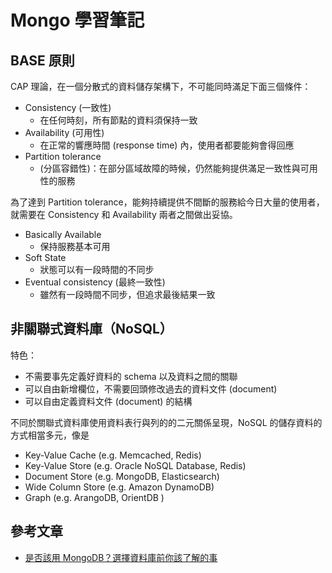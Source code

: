 # Mongo 學習筆記

## BASE 原則

CAP 理論，在一個分散式的資料儲存架構下，不可能同時滿足下面三個條件：

* Consistency (一致性)
    * 在任何時刻，所有節點的資料須保持一致
* Availability (可用性) 
    * 在正常的響應時間 (response time) 內，使用者都要能夠會得回應
* Partition tolerance
    * (分區容錯性)：在部分區域故障的時候，仍然能夠提供滿足一致性與可用性的服務

為了達到 Partition tolerance，能夠持續提供不間斷的服務給今日大量的使用者，就需要在 Consistency 和 Availability 兩者之間做出妥協。

* Basically Available
    * 保持服務基本可用
* Soft State
    * 狀態可以有一段時間的不同步
* Eventual consistency (最終一致性)
    * 雖然有一段時間不同步，但追求最後結果一致

## 非關聯式資料庫（NoSQL）

特色：

* 不需要事先定義好資料的 schema 以及資料之間的關聯
* 可以自由新增欄位，不需要回頭修改過去的資料文件 (document)
* 可以自由定義資料文件 (document) 的結構

不同於關聯式資料庫使用資料表行與列的的二元關係呈現，NoSQL 的儲存資料的方式相當多元，像是

* Key-Value Cache (e.g. Memcached, Redis)
* Key-Value Store (e.g. Oracle NoSQL Database, Redis)
* Document Store (e.g. MongoDB, Elasticsearch)
* Wide Column Store (e.g. Amazon DynamoDB)
* Graph (e.g. ArangoDB, OrientDB )

## 參考文章

* [是否該用 MongoDB？選擇資料庫前你該了解的事](https://tw.alphacamp.co/blog/mysql-and-mongodb-comparison)
